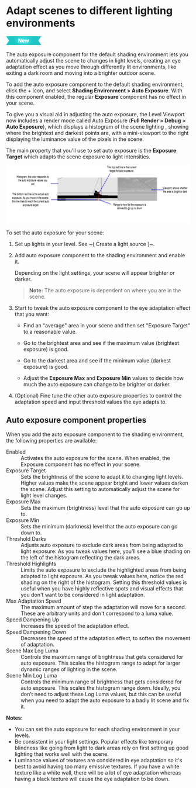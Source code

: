 # Adapt scenes to different lighting environments

[![NEW](../../images/new.png "What else is new in v1.5?")](../../release_notes/readme_1.5.html)

The auto exposure component for the default shading environment lets you automatically adjust the scene to changes in light levels, creating an eye adaptation effect as you move through differently lit environments, like exiting a dark room and moving into a brighter outdoor scene.

To add the auto exposure component to the default shading environment, click the + icon, and select **Shading Environment > Auto Exposure**. With this component enabled, the regular **Exposure** component has no effect in your scene.

To give you a visual aid in adjusting the auto exposure, the Level Viewport now includes a render mode called Auto Exposure (**Full Render > Debug  > Auto Exposure**), which displays a histogram of the scene lighting , showing where the brightest and darkest points are, with a mini-viewport to the right displaying the luminance value of the pixels in the scene.

The main property that you'll use to set auto exposure is the **Exposure Target** which adapts the scene exposure to light intensities.

![](../../images/ae_histogram.png)

To set the auto exposure for your scene:

1. Set up lights in your level. See ~{ Create a light source }~.

2. Add auto exposure component to the shading environment and enable it.

    Depending on the light settings, your scene will appear brighter or darker.

    >**Note:** The auto exposure is dependent on where you are in the scene.

3. Start to tweak the auto exposure component to the eye adaptation effect that you want:

    - Find an "average" area in your scene and then set "Exposure Target" to a reasonable value.

    - Go to the brightest area and see if the maximum value (brightest exposure) is good.

    - Go to the darkest area and see if the minimum value (darkest exposure) is good.

    - Adjust the **Exposure Max** and **Exposure Min** values to decide how much the auto exposure can change to be brighter or darker.

4. (Optional) Fine tune the other auto exposure properties to control the adaptation speed and input threshold values the eye adapts to.

## Auto exposure component properties

When you add the auto exposure component to the shading environment, the following properties are available:

<dl>
<dt>Enabled</dt>
<dd>Activates the auto exposure for the scene. When enabled, the Exposure component has no effect in your scene.</dd>

<dt>Exposure Target</dt>
<dd>Sets the brightness of the scene to adapt it to changing light levels. Higher values make the scene appear bright and lower values darken the scene. Adjust this setting to automatically adjust the scene for light level changes.</dd>

<dt>Exposure Max</dt>
<dd>Sets the maximum (brightness) level that the auto exposure can go up to.</dd>

<dt>Exposure Min</dt>
<dd>Sets the minimum (darkness) level that the auto exposure can go down to.</dd>

<dt>Threshold Darks</dt>
<dd>Adjusts auto exposure to exclude dark areas from being adapted to light exposure. As you tweak values here, you’ll see a blue shading on the left of the histogram reflecting the dark areas.</dd>

<dt>Threshold Highlights</dt>
<dd>Limits the auto exposure to exclude the highlighted areas from being adapted to light exposure. As you tweak values here, notice the red shading on the right of the histogram. Setting this threshold values is useful when you have highly reflective spots and visual effects that you don't want to be considered in light adaptation.</dd>

<dt>Max Adaptation Speed</dt>
<dd>The maximum amount of step the adaptation will move for a second. These are arbitrary units and don't correspond to a luma value.</dd>

<dt>Speed Dampening Up</dt>
<dd>Increases the speed of the adaptation effect.</dd>

<dt>Speed Dampening Down</dt>
<dd>Decreases the speed of the adaptation effect, to soften the movement of adaptation.</dd>

<dt>Scene Max Log Luma</dt>
<dd>Controls the maximum range of brightness that gets considered for auto exposure. This scales the histogram range to adapt for larger dynamic ranges of lighting in the scene.</dd>

<dt>Scene Min Log Luma</dt>
<dd>Controls the minimum range of brightness that gets considered for auto exposure.  This scales the histogram range down. Ideally, you don’t need to adjust these Log Luma values, but this can be useful when you need to adapt the auto exposure to a badly lit scene and fix it.</dd>

</dl>

**Notes:**

* You can set the auto exposure for each shading environment in your levels.
* Be consistent in your light settings. Popular effects like temporary blindness like going from light to dark areas rely on first setting up good lighting that works well with the scene.
* Luminance values of textures are considered in eye adaptation so it's best to avoid having too many emissive textures. If you have a white texture like a white wall, there will be a lot of eye adaptation whereas having a black texture will cause the eye adaptation to be down.
